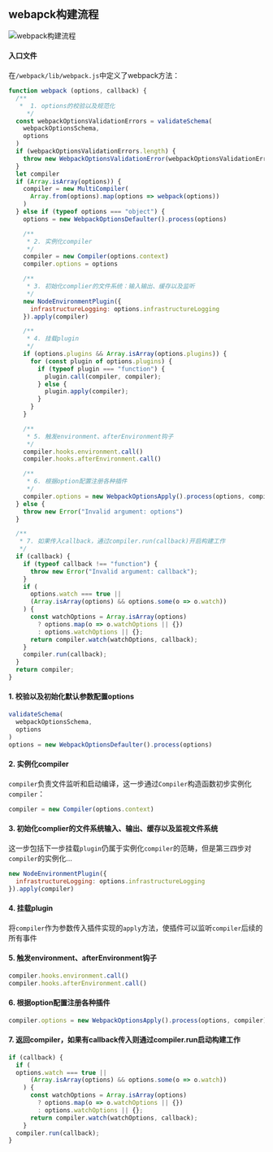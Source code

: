## webapck构建流程

![webpack构建流程](https://pic.downk.cc/item/5f2a98fe14195aa594f3cd3f.png)

#### 入口文件
在`/webpack/lib/webpack.js`中定义了webpack方法：
```js
function webpack (options, callback) {
  /**
   *  1. options的校验以及规范化
	 */
  const webpackOptionsValidationErrors = validateSchema(
    webpackOptionsSchema,
    options
  )
  if (webpackOptionsValidationErrors.length) {
    throw new WebpackOptionsValidationError(webpackOptionsValidationErrors)
  }
  let compiler
  if (Array.isArray(options)) {
    compiler = new MultiCompiler(
      Array.from(options).map(options => webpack(options))
    )
  } else if (typeof options === "object") {
    options = new WebpackOptionsDefaulter().process(options)

    /**
     * 2. 实例化compiler
     */
    compiler = new Compiler(options.context)
    compiler.options = options

    /**
     * 3. 初始化complier的文件系统：输入输出、缓存以及监听
     */
    new NodeEnvironmentPlugin({
      infrastructureLogging: options.infrastructureLogging
    }).apply(compiler)

    /**
     * 4. 挂载plugin
     */
    if (options.plugins && Array.isArray(options.plugins)) {
      for (const plugin of options.plugins) {
        if (typeof plugin === "function") {
          plugin.call(compiler, compiler);
        } else {
          plugin.apply(compiler);
        }
      }
    }

    /**
     * 5. 触发environment、afterEnvironment钩子
     */
    compiler.hooks.environment.call()
    compiler.hooks.afterEnvironment.call()

    /**
     * 6. 根据option配置注册各种插件
     */
    compiler.options = new WebpackOptionsApply().process(options, compiler)
  } else {
    throw new Error("Invalid argument: options")
  }

  /**
   * 7. 如果传入callback，通过compiler.run(callback)开启构建工作
   */
  if (callback) {
    if (typeof callback !== "function") {
      throw new Error("Invalid argument: callback");
    }
    if (
      options.watch === true ||
      (Array.isArray(options) && options.some(o => o.watch))
    ) {
      const watchOptions = Array.isArray(options)
        ? options.map(o => o.watchOptions || {})
        : options.watchOptions || {};
      return compiler.watch(watchOptions, callback);
    }
    compiler.run(callback);
  }
  return compiler;
}
```

#### 1. 校验以及初始化默认参数配置options
```js
validateSchema(
  webpackOptionsSchema,
  options
)
options = new WebpackOptionsDefaulter().process(options)
```


#### 2. 实例化compiler
`compiler`负责文件监听和启动编译，这一步通过`Compiler`构造函数初步实例化`compiler`：
```js
compiler = new Compiler(options.context)
```

#### 3. 初始化complier的文件系统输入、输出、缓存以及监视文件系统
这一步包括下一步挂载`plugin`仍属于实例化`compiler`的范畴，但是第三四步对`compiler`的实例化...
```js
new NodeEnvironmentPlugin({
  infrastructureLogging: options.infrastructureLogging
}).apply(compiler)
```

#### 4. 挂载plugin
将`compiler`作为参数传入插件实现的`apply`方法，使插件可以监听`compiler`后续的所有事件

#### 5. 触发environment、afterEnvironment钩子
```js
compiler.hooks.environment.call()
compiler.hooks.afterEnvironment.call()
```

#### 6. 根据option配置注册各种插件
```js
compiler.options = new WebpackOptionsApply().process(options, compiler)
```

#### 7. 返回compiler，如果有callback传入则通过compiler.run启动构建工作
```js
if (callback) {
  if (
  options.watch === true ||
      (Array.isArray(options) && options.some(o => o.watch))
    ) {
      const watchOptions = Array.isArray(options)
        ? options.map(o => o.watchOptions || {})
        : options.watchOptions || {};
      return compiler.watch(watchOptions, callback);
    }
  compiler.run(callback);
}
```
